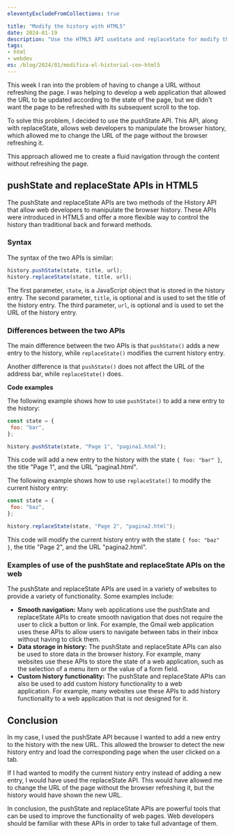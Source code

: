 ```yaml
---
eleventyExcludeFromCollections: true

title: "Modify the history with HTML5"
date: 2024-01-19
description: "Use the HTML5 API useState and replaceState for modify the history in your web"
tags:
- html
- webdev
es: /blog/2024/01/modifica-el-historial-con-html5
---
```


This week I ran into the problem of having to change a URL without refreshing the page. I was helping to develop a web application that allowed the URL to be updated according to the state of the page, but we didn't want the page to be refreshed with its subsequent scroll to the top.

To solve this problem, I decided to use the pushState API. This API, along with replaceState, allows web developers to manipulate the browser history, which allowed me to change the URL of the page without the browser refreshing it.

This approach allowed me to create a fluid navigation through the content without refreshing the page.

## pushState and replaceState APIs in HTML5

The pushState and replaceState APIs are two methods of the History API that allow web developers to manipulate the browser history. These APIs were introduced in HTML5 and offer a more flexible way to control the history than traditional back and forward methods.

### Syntax

The syntax of the two APIs is similar:

```javascript
history.pushState(state, title, url);
history.replaceState(state, title, url);
```

The first parameter, `state`, is a JavaScript object that is stored in the history entry. The second parameter, `title`, is optional and is used to set the title of the history entry. The third parameter, `url`, is optional and is used to set the URL of the history entry.

### Differences between the two APIs

The main difference between the two APIs is that `pushState()` adds a new entry to the history, while `replaceState()` modifies the current history entry.

Another difference is that `pushState()` does not affect the URL of the address bar, while `replaceState()` does.

**Code examples**

The following example shows how to use `pushState()` to add a new entry to the history:

```javascript
const state = {
 foo: "bar",
};

history.pushState(state, "Page 1", "pagina1.html");
```

This code will add a new entry to the history with the state `{ foo: "bar" }`, the title "Page 1", and the URL "pagina1.html".

The following example shows how to use `replaceState()` to modify the current history entry:

```javascript
const state = {
 foo: "baz",
};

history.replaceState(state, "Page 2", "pagina2.html");
```

This code will modify the current history entry with the state `{ foo: "baz" }`, the title "Page 2", and the URL "pagina2.html".

### Examples of use of the pushState and replaceState APIs on the web

The pushState and replaceState APIs are used in a variety of websites to provide a variety of functionality. Some examples include:

- **Smooth navigation:** Many web applications use the pushState and replaceState APIs to create smooth navigation that does not require the user to click a button or link. For example, the Gmail web application uses these APIs to allow users to navigate between tabs in their inbox without having to click them.
- **Data storage in history:** The pushState and replaceState APIs can also be used to store data in the browser history. For example, many websites use these APIs to store the state of a web application, such as the selection of a menu item or the value of a form field.
- **Custom history functionality:** The pushState and replaceState APIs can also be used to add custom history functionality to a web application. For example, many websites use these APIs to add history functionality to a web application that is not designed for it.

## Conclusion

In my case, I used the pushState API because I wanted to add a new entry to the history with the new URL. This allowed the browser to detect the new history entry and load the corresponding page when the user clicked on a tab.

If I had wanted to modify the current history entry instead of adding a new entry, I would have used the replaceState API. This would have allowed me to change the URL of the page without the browser refreshing it, but the history would have shown the new URL.

In conclusion, the pushState and replaceState APIs are powerful tools that can be used to improve the functionality of web pages. Web developers should be familiar with these APIs in order to take full advantage of them.
